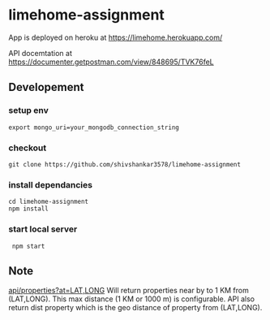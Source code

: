 # limehome-assignment
App is deployed on heroku at https://limehome.herokuapp.com/ 

API docemtation at https://documenter.getpostman.com/view/848695/TVK76feL

## Developement
### setup env
```export mongo_uri=your_mongodb_connection_string```
### checkout 
```git clone https://github.com/shivshankar3578/limehome-assignment```
### install dependancies

```
cd limehome-assignment
npm install
```
### start local server
``` npm start```

## Note
[api/properties?at=LAT,LONG](https://limehome.herokuapp.com/api/properties?at=48.130811,11.575934) Will return properties near by to 1 KM from (LAT,LONG). This max distance (1 KM or 1000 m) is configurable. API also return dist property which is the geo distance of property from (LAT,LONG). 


